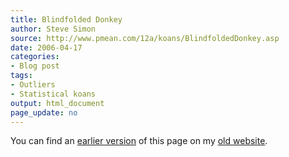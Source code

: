 ```yaml
---
title: Blindfolded Donkey
author: Steve Simon
source: http://www.pmean.com/12a/koans/BlindfoldedDonkey.asp
date: 2006-04-17
categories:
- Blog post
tags:
- Outliers
- Statistical koans
output: html_document
page_update: no
---
```



You can find an [earlier version][sim1] of this page on my [old website][sim2].

[sim1]: http://www.pmean.com/12a/koans/BlindfoldedDonkey.asp
[sim2]: http://www.pmean.com

